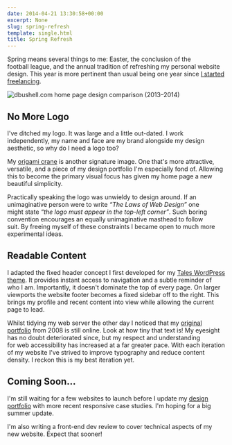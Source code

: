 ```yaml
---
date: 2014-04-21 13:30:58+00:00
excerpt: None
slug: spring-refresh
template: single.html
title: Spring Refresh
---
```


Spring means several things to me: Easter, the conclusion of the football league, and the annual tradition of refreshing my personal website design. This year is more pertinent than usual being one year since [I started freelancing](/2013/02/04/a-new-home/).

![dbushell.com home page design comparison (2013–2014)](/images/2014/04/home-page-comparison.png)

## No More Logo

I've ditched my logo. It was large and a little out-dated. I work independently, my name and face are my brand alongside my design aesthetic, so why do I need a logo too?

My [origami crane](/showcase/origami-unfolded/) is another signature image. One that's more attractive, versatile, and a piece of my design portfolio I'm especially fond of. Allowing this to become the primary visual focus has given my home page a new beautiful simplicity.

Practically speaking the logo was unwieldy to design around. If an unimaginative person were to write _“The Laws of Web Design”_ one might state _“the logo must appear in the top-left corner”_. Such boring convention encourages an equally unimaginative masthead to follow suit. By freeing myself of these constraints I became open to much more experimental ideas.

## Readable Content

I adapted the fixed header concept I first developed for my [Tales WordPress theme](/2014/02/17/introducing-tales/). It provides instant access to navigation and a subtle reminder of who I am. Importantly, it doesn't dominate the top of every page. On larger viewports the website footer becomes a fixed sidebar off to the right. This brings my profile and recent content into view while allowing the current page to lead.

Whilst tidying my web server the other day I noticed that my [original portfolio](/origami.html) from 2008 is still online. Look at how tiny that text is! My eyesight has no doubt deteriorated since, but my respect and understanding for web accessibility has increased at a far greater pace. With each iteration of my website I've strived to improve typography and reduce content density. I reckon this is my best iteration yet.

## Coming Soon…

I'm still waiting for a few websites to launch before I update my [design portfolio](/showcase/) with more recent responsive case studies. I'm hoping for a big summer update.

I'm also writing a front-end dev review to cover technical aspects of my new website. Expect that sooner!
